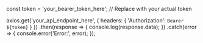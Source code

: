 const token = 'your_bearer_token_here'; // Replace with your actual token

axios.get('your_api_endpoint_here', {
    headers: {
        'Authorization': `Bearer ${token}`
    }
})
.then(response => {
    console.log(response.data);
})
.catch(error => {
    console.error('Error:', error);
});